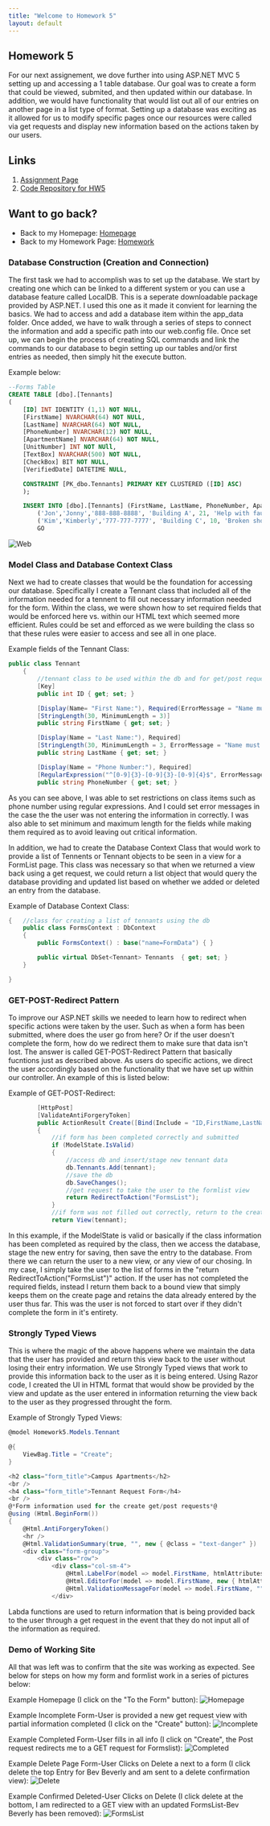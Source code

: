 ```yaml
---
title: "Welcome to Homework 5"
layout: default
---
```


## Homework 5
For our next assignement, we dove further into using ASP.NET MVC 5 setting up and accessing a 1 table database.  Our goal was to create a form that could be viewed, submited, and then updated within our database.  In addition, we would have functionality that would list out all of our entries on another page in a list type of format.  Setting up a database was exciting as it allowed for us to modify specific pages once our resources were called via get requests and display new information based on the actions taken by our users.
  
## Links
1. [Assignment Page](https://www.wou.edu/~morses/classes/cs46x/assignments/HW5_1819.html)
2. [Code Repository for HW5](https://github.com/avickers17/avickers17.github.io/tree/master/cs460/HW5)

## Want to go back?
* Back to my Homepage: [Homepage](https://avickers17.github.io)
* Back to my Homework Page: [Homework](https://avickers17.github.io/cs460/)

### Database Construction (Creation and Connection)
The first task we had to accomplish was to set up the database.  We start by creating one which can be linked to a different system or you can use a database feature called LocalDB.  This is a seperate downloadable package provided by ASP.NET.  I used this one as it made it convient for learning the basics.  We had to access and add a database item within the app_data folder.  Once added, we have to walk through a series of steps to connect the information and add a specific path into our web.config file.  Once set up, we can begin the process of creating SQL commands and link the commands to our database to begin setting up our tables and/or first entries as needed, then simply hit the execute button.

Example below:
```sql
--Forms Table
CREATE TABLE [dbo].[Tennants]
(
	[ID] INT IDENTITY (1,1) NOT NULL,
	[FirstName] NVARCHAR(64) NOT NULL,
	[LastName] NVARCHAR(64) NOT NULL,
	[PhoneNumber] NVARCHAR(12) NOT NULL,
	[ApartmentName] NVARCHAR(64) NOT NULL,
	[UnitNumber] INT NOT NUll,
	[TextBox] NVARCHAR(500) NOT NULL,
	[CheckBox] BIT NOT NULL,
	[VerifiedDate] DATETIME NULL,

	CONSTRAINT [PK_dbo.Tennants] PRIMARY KEY CLUSTERED ([ID] ASC)
	);

	INSERT INTO [dbo].[Tennants] (FirstName, LastName, PhoneNumber, ApartmentName, UnitNumber, TextBox, CheckBox, VerifiedDate) VALUES
		('Jon','Jonny','888-888-8888', 'Building A', 21, 'Help with faucet', 1, '2018-10-13'),
		('Kim','Kimberly','777-777-7777', 'Building C', 10, 'Broken shower head', 1, '2018-7-14')
		GO
```

![Web](web.png)

### Model Class and Database Context Class
Next we had to create classes that would be the foundation for accessing our database.  Specifically I create a Tennant class that included all of the information needed for a tennent to fill out necessary information needed for the form.  Within the class, we were shown how to set required fields that would be enforced here vs. within our HTML text which seemed more efficient.  Rules could be set and efforced as we were building the class so that these rules were easier to access and see all in one place.

Example fields of the Tennant Class:
```cs
public class Tennant
    {
        //tennant class to be used within the db and for get/post requests
        [Key]
        public int ID { get; set; }

        [Display(Name= "First Name:"), Required(ErrorMessage = "Name must be at least 3 characters long")]
        [StringLength(30, MinimumLength = 3)]
        public string FirstName { get; set; }

        [Display(Name = "Last Name:"), Required]
        [StringLength(30, MinimumLength = 3, ErrorMessage = "Name must be at least 3 characters long")]
        public string LastName { get; set; }

        [Display(Name = "Phone Number:"), Required]
        [RegularExpression("^[0-9]{3}-[0-9]{3}-[0-9]{4}$", ErrorMessage = "Enter Phone Number in the format of: 999-999-9999")]
        public string PhoneNumber { get; set; }
```
As you can see above, I was able to set restrictions on class items such as phone number using regular expressions.  And I could set error messages in the case the the user was not entering the information in correctly.  I was also able to set minimum and maximum length for the fields while making them required as to avoid leaving out critical information.

In addition, we had to create the Database Context Class that would work to provide a list of Tennents or Tennant objects to be seen in a view for a FormList page.  This class was necessary so that when we returned a view back using a get request, we could return a list object that would query the database providing and updated list based on whether we added or deleted an entry from the database.
 
Example of Database Context Class:
```cs
{   //class for creating a list of tennants using the db
    public class FormsContext : DbContext
    {
        public FormsContext() : base("name=FormData") { }

        public virtual DbSet<Tennant> Tennants  { get; set; }
    }

}
```

### GET-POST-Redirect Pattern
To improve our ASP.NET skills we needed to learn how to redirect  when specific actions were taken by the user.  Such as when a form has been submitted, where does the user go from here?  Or if the user doesn't complete the form, how do we redirect them to make sure that data isn't lost.  The answer is called GET-POST-Redirect Pattern that basically fucntions just as described above.  As users do specific actions, we direct the user accordingly based on the functionality that we have set up within our controller.  An example of this is listed below: 

Example of GET-POST-Redirect:
```cs
        [HttpPost]
        [ValidateAntiForgeryToken]
        public ActionResult Create([Bind(Include = "ID,FirstName,LastName,PhoneNumber,ApartmentName,UnitNumber,TextBox,CheckBox,VerifiedDate")] Tennant tennant)
        {
            //if form has been completed correctly and submitted
            if (ModelState.IsValid)
            {
                //access db and insert/stage new tennant data
                db.Tennants.Add(tennant);
                //save the db
                db.SaveChanges();
                //get request to take the user to the formlist view
                return RedirectToAction("FormsList");
            }
            //if form was not filled out correctly, return to the create page keeping current data
            return View(tennant);
```

In this example, if the ModelState is valid or basically if the class information has been completed as required by the class, then we access the database, stage the new entry for saving, then save the entry to the database.  From there we can return the user to a new view, or any view of our chosing.  In my case, I simply take the user to the list of forms in the "return RedirectToAction("FormsList")" action.  If the user has not completed the required fields, instead I return them back to a bound view that simply keeps them on the create page and retains the data already entered by the user thus far.  This was the user is not forced to start over if they didn't complete the form in it's entirety. 

### Strongly Typed Views
This is where the magic of the above happens where we maintain the data that the user has provided and return this view back to the user without losing their entry information.  We use Strongly Typed views that work to provide this information back to the user as it is being entered.  Using Razor code, I created the UI in HTML format that would show be provided by the view and update as the user entered in information returning the view back to the user as they progressed throught the form. 

Example of Strongly Typed Views:
```cs
@model Homework5.Models.Tennant

@{
    ViewBag.Title = "Create";
}

<h2 class="form_title">Campus Apartments</h2>
<br />
<h4 class="form_title">Tennant Request Form</h4>
<br />
@*Form information used for the create get/post requests*@
@using (Html.BeginForm())
{
    @Html.AntiForgeryToken()
    <hr />
    @Html.ValidationSummary(true, "", new { @class = "text-danger" })
    <div class="form-group">
        <div class="row">
            <div class="col-sm-4">
                @Html.LabelFor(model => model.FirstName, htmlAttributes: new { @class = "control-label col-md-2" })
                @Html.EditorFor(model => model.FirstName, new { htmlAttributes = new { @class = "form-control" } })
                @Html.ValidationMessageFor(model => model.FirstName, "", new { @class = "text-danger" })
            </div>
```
Labda functions are used to return information that is being provided back to the user through a get request in the event that they do not input all of the information as required.

### Demo of Working Site
All that was left was to confirm that the site was working as expected.  See below for steps on how my form and formlist work in a series of pictures below:

Example Homepage (I click on the "To the Form" button):
![Homepage](Homepage.png)

Example Incomplete Form-User is provided a new get request view with partial information completed (I click on the "Create" button):
![Incomplete](Incomplete.png)

Example Completed Form-User fills in all info (I click on "Create", the Post request redirects me to a GET request for Formslist):
![Completed](Completed.png)

Example Delete Page Form-User Clicks on Delete a next to a form (I click delete the top Entry for Bev Beverly and am sent to a delete confirmation view):
![Delete](Delete.png)

Example Confirmed Deleted-User Clicks on Delete (I click delete at the bottom, I am redirected to a GET view with an updated FormsList-Bev Beverly has been removed):
![FormsList](Forms.png)

